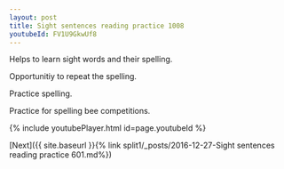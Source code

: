 ```yaml
---
layout: post
title: Sight sentences reading practice 1008
youtubeId: FV1U9GkwUf8
---
```

 
 
Helps to learn sight words and their spelling.

Opportunitiy to repeat the spelling. 

Practice spelling. 
 
Practice for spelling bee competitions. 
 
{% include youtubePlayer.html id=page.youtubeId %}
 
 

[Next]({{ site.baseurl }}{% link  split1/_posts/2016-12-27-Sight sentences reading practice 601.md%})
 
